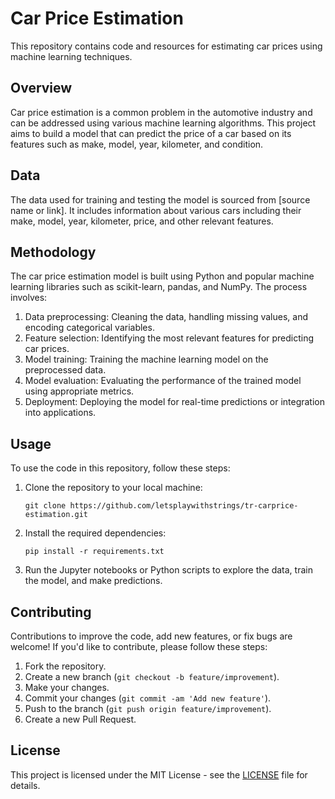 # Car Price Estimation

This repository contains code and resources for estimating car prices using machine learning techniques.

## Overview

Car price estimation is a common problem in the automotive industry and can be addressed using various machine learning algorithms. This project aims to build a model that can predict the price of a car based on its features such as make, model, year, kilometer, and condition.

## Data

The data used for training and testing the model is sourced from [source name or link]. It includes information about various cars including their make, model, year, kilometer, price, and other relevant features.

## Methodology

The car price estimation model is built using Python and popular machine learning libraries such as scikit-learn, pandas, and NumPy. The process involves:

1. Data preprocessing: Cleaning the data, handling missing values, and encoding categorical variables.
2. Feature selection: Identifying the most relevant features for predicting car prices.
3. Model training: Training the machine learning model on the preprocessed data.
4. Model evaluation: Evaluating the performance of the trained model using appropriate metrics.
5. Deployment: Deploying the model for real-time predictions or integration into applications.

## Usage

To use the code in this repository, follow these steps:

1. Clone the repository to your local machine:

    ```
    git clone https://github.com/letsplaywithstrings/tr-carprice-estimation.git
    ```

2. Install the required dependencies:

    ```
    pip install -r requirements.txt
    ```

3. Run the Jupyter notebooks or Python scripts to explore the data, train the model, and make predictions.

## Contributing

Contributions to improve the code, add new features, or fix bugs are welcome! If you'd like to contribute, please follow these steps:

1. Fork the repository.
2. Create a new branch (`git checkout -b feature/improvement`).
3. Make your changes.
4. Commit your changes (`git commit -am 'Add new feature'`).
5. Push to the branch (`git push origin feature/improvement`).
6. Create a new Pull Request.

## License

This project is licensed under the MIT License - see the [LICENSE](LICENSE) file for details.
